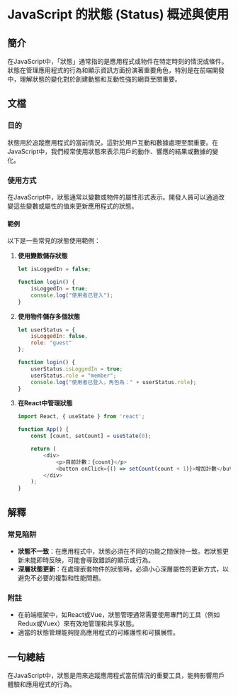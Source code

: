 <!--
Meta Description: # JavaScript 的狀態 (Status) 概述與使用 ## 簡介 在JavaScript中，「狀態」通常指的是應用程式或物件在特定時刻的情況或條件。狀態在管理應用程式的行為和顯示資訊方面扮演著重要角色，特別是在前端開發中，理解狀態的變化對於創建動態和互動性強的網頁至關重要。 ## 文檔 #...
Meta Keywords: javascript, 在javascript中, isloggedin, userstatus, function
-->

# JavaScript 的狀態 (Status) 概述與使用

## 簡介
在JavaScript中，「狀態」通常指的是應用程式或物件在特定時刻的情況或條件。狀態在管理應用程式的行為和顯示資訊方面扮演著重要角色，特別是在前端開發中，理解狀態的變化對於創建動態和互動性強的網頁至關重要。

## 文檔
### 目的
狀態用於追蹤應用程式的當前情況，這對於用戶互動和數據處理至關重要。在JavaScript中，我們經常使用狀態來表示用戶的動作、響應的結果或數據的變化。

### 使用方式
在JavaScript中，狀態通常以變數或物件的屬性形式表示。開發人員可以通過改變這些變數或屬性的值來更新應用程式的狀態。

#### 範例
以下是一些常見的狀態使用範例：

1. **使用變數儲存狀態**
   ```javascript
   let isLoggedIn = false;

   function login() {
       isLoggedIn = true;
       console.log("使用者已登入");
   }
   ```

2. **使用物件儲存多個狀態**
   ```javascript
   let userStatus = {
       isLoggedIn: false,
       role: "guest"
   };

   function login() {
       userStatus.isLoggedIn = true;
       userStatus.role = "member";
       console.log("使用者已登入，角色為：" + userStatus.role);
   }
   ```

3. **在React中管理狀態**
   ```javascript
   import React, { useState } from 'react';

   function App() {
       const [count, setCount] = useState(0);

       return (
           <div>
               <p>目前計數：{count}</p>
               <button onClick={() => setCount(count + 1)}>增加計數</button>
           </div>
       );
   }
   ```

## 解釋
### 常見陷阱
- **狀態不一致**：在應用程式中，狀態必須在不同的功能之間保持一致。若狀態更新未能即時反映，可能會導致錯誤的顯示或行為。
- **深層狀態更新**：在處理嵌套物件的狀態時，必須小心深層屬性的更新方式，以避免不必要的複製和性能問題。

### 附註
- 在前端框架中，如React或Vue，狀態管理通常需要使用專門的工具（例如Redux或Vuex）來有效地管理和共享狀態。
- 適當的狀態管理能夠提高應用程式的可維護性和可擴展性。

## 一句總結
在JavaScript中，狀態是用來追蹤應用程式當前情況的重要工具，能夠影響用戶體驗和應用程式的行為。